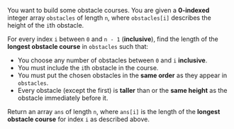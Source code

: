 You want to build some obstacle courses. You are given a **0-indexed** integer array `obstacles` of length `n`, where `obstacles[i]` describes the height of the `i`th obstacle.

For every index `i` between `0` and `n - 1` (**inclusive**), find the length of the **longest obstacle course** in `obstacles` such that:

- You choose any number of obstacles between `0` and `i` **inclusive**.
- You must include the `i`th obstacle in the course.
- You must put the chosen obstacles in the **same order** as they appear in `obstacles`.
- Every obstacle (except the first) is **taller** than or the **same height** as the obstacle immediately before it.

Return an array `ans` of length `n`, where `ans[i]` is the length of the **longest obstacle course** for index `i` as described above.